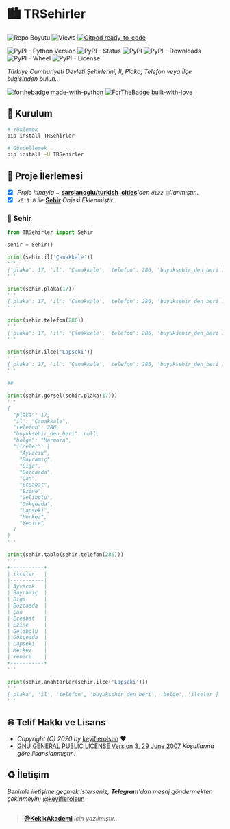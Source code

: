# 🏙️ TRSehirler

![Repo Boyutu](https://img.shields.io/github/repo-size/keyiflerolsun/TRSehirler) ![Views](https://hits.seeyoufarm.com/api/count/incr/badge.svg?url=https://github.com/keyiflerolsun/TRSehirler&title=Profile%20Views) [![Gitpod ready-to-code](https://img.shields.io/badge/Gitpod-ready--to--code-blue?logo=gitpod)](https://gitpod.io/#https://github.com/keyiflerolsun/TRSehirler)

![PyPI - Python Version](https://img.shields.io/pypi/pyversions/TRSehirler)
![PyPI - Status](https://img.shields.io/pypi/status/TRSehirler)
![PyPI](https://img.shields.io/pypi/v/TRSehirler)
![PyPI - Downloads](https://img.shields.io/pypi/dm/TRSehirler)
![PyPI - Wheel](https://img.shields.io/pypi/wheel/TRSehirler)
![PyPI - License](https://img.shields.io/pypi/l/TRSehirler)

*Türkiye Cumhuriyeti Devleti Şehirlerini; İl, Plaka, Telefon veya İlçe bilgisinden bulun..*

[![forthebadge made-with-python](http://ForTheBadge.com/images/badges/made-with-python.svg)](https://www.python.org/)
[![ForTheBadge built-with-love](http://ForTheBadge.com/images/badges/built-with-love.svg)](https://GitHub.com/keyiflerolsun/)

## 🚀 Kurulum

```bash
# Yüklemek
pip install TRSehirler

# Güncellemek
pip install -U TRSehirler
```

## 📝 Proje İlerlemesi

- [x] *Proje itinayla* *~* **[sarslanoglu/turkish_cities](https://github.com/sarslanoglu/turkish_cities)***'den `dızz 🐍`'lanmıştır..*
- [x] `v0.1.0` *ile* **[Sehir](https://github.com/keyiflerolsun/TRSehirler#-sehir)** *Objesi Eklenmiştir..*

### 🌆 Sehir

```python
from TRSehirler import Sehir

sehir = Sehir()

print(sehir.il('Çanakkale'))
'''
{'plaka': 17, 'il': 'Çanakkale', 'telefon': 286, 'buyuksehir_den_beri': None, 'bolge': 'Marmara', 'ilceler': ['Ayvacık', 'Bayramiç', 'Biga', 'Bozcaada', 'Çan', 'Eceabat', 'Ezine', 'Gelibolu', 'Gökçeada', 'Lapseki', 'Merkez', 'Yenice']}
'''

print(sehir.plaka(17))
'''
{'plaka': 17, 'il': 'Çanakkale', 'telefon': 286, 'buyuksehir_den_beri': None, 'bolge': 'Marmara', 'ilceler': ['Ayvacık', 'Bayramiç', 'Biga', 'Bozcaada', 'Çan', 'Eceabat', 'Ezine', 'Gelibolu', 'Gökçeada', 'Lapseki', 'Merkez', 'Yenice']}
'''

print(sehir.telefon(286))
'''
{'plaka': 17, 'il': 'Çanakkale', 'telefon': 286, 'buyuksehir_den_beri': None, 'bolge': 'Marmara', 'ilceler': ['Ayvacık', 'Bayramiç', 'Biga', 'Bozcaada', 'Çan', 'Eceabat', 'Ezine', 'Gelibolu', 'Gökçeada', 'Lapseki', 'Merkez', 'Yenice']}
'''

print(sehir.ilce('Lapseki'))
'''
{'plaka': 17, 'il': 'Çanakkale', 'telefon': 286, 'buyuksehir_den_beri': None, 'bolge': 'Marmara', 'ilceler': ['Ayvacık', 'Bayramiç', 'Biga', 'Bozcaada', 'Çan', 'Eceabat', 'Ezine', 'Gelibolu', 'Gökçeada', 'Lapseki', 'Merkez', 'Yenice']}
'''

##

print(sehir.gorsel(sehir.plaka(17)))
'''
{
  "plaka": 17,
  "il": "Çanakkale",
  "telefon": 286,
  "buyuksehir_den_beri": null,
  "bolge": "Marmara",
  "ilceler": [
    "Ayvacık",
    "Bayramiç",
    "Biga",
    "Bozcaada",
    "Çan",
    "Eceabat",
    "Ezine",
    "Gelibolu",
    "Gökçeada",
    "Lapseki",
    "Merkez",
    "Yenice"
  ]
}
'''

print(sehir.tablo(sehir.telefon(286)))
'''
+-----------+
| ilceler   |
|-----------|
| Ayvacık   |
| Bayramiç  |
| Biga      |
| Bozcaada  |
| Çan       |
| Eceabat   |
| Ezine     |
| Gelibolu  |
| Gökçeada  |
| Lapseki   |
| Merkez    |
| Yenice    |
+-----------+
'''

print(sehir.anahtarlar(sehir.ilce('Lapseki')))
'''
['plaka', 'il', 'telefon', 'buyuksehir_den_beri', 'bolge', 'ilceler']
'''
```

## 🌐 Telif Hakkı ve Lisans

* *Copyright (C) 2020 by* [keyiflerolsun](https://github.com/keyiflerolsun) ❤️️
* [GNU GENERAL PUBLIC LICENSE Version 3, 29 June 2007](https://github.com/keyiflerolsun/keyifUserBot/blob/master/LICENSE) *Koşullarına göre lisanslanmıştır..*

## ♻️ İletişim

*Benimle iletişime geçmek isterseniz, **Telegram**'dan mesaj göndermekten çekinmeyin;* [@keyiflerolsun](https://t.me/keyiflerolsun)

##

> **[@KekikAkademi](https://t.me/KekikAkademi)** *için yazılmıştır..*
